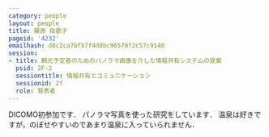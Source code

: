 ```yaml
---
category: people
layout: people
title: 藤原 佑歌子
pageid: '4232'
emailhash: d8c2ca7bfb7f4ddbc96579f2c57c9140
session:
- title: 観光予定者のためのパノラマ画像を介した情報共有システムの提案
  psid: 2F-2
  sessiontitle: 情報共有とコミュニケーション
  sessionid: 2f
  role: 発表者
---
```

DICOMO初参加です．
パノラマ写真を使った研究をしています．
温泉は好きですが，のぼせやすいのであまり温泉に入っていられません．